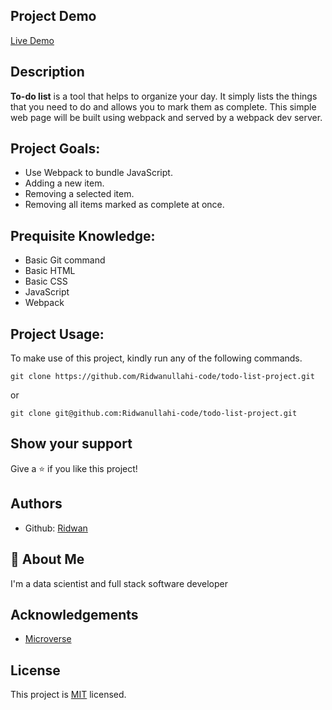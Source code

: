 ## **Project Demo**
[Live Demo](https://ridwanullahi-code.github.io/todo-list-project/)

## **Description**
**To-do list** is a tool that helps to organize your day. It simply lists the things that you need to do and allows you to mark them as complete.
This simple web page will be built using webpack and served by a webpack dev server.

## **Project Goals:**
- Use Webpack to bundle JavaScript.
- Adding a new item.
- Removing a selected item.
- Removing all items marked as complete at once.


## **Prequisite Knowledge:**
- Basic Git command
- Basic HTML
- Basic CSS
- JavaScript
- Webpack

## **Project Usage:**
To make use of this project, kindly run any of the following commands.

```
git clone https://github.com/Ridwanullahi-code/todo-list-project.git
```
or 

```
git clone git@github.com:Ridwanullahi-code/todo-list-project.git
```

## **Show your support**

Give a ⭐️ if you like this project!

## **Authors**

- Github: [Ridwan](https://github.com/Ridwanullahi-code)


## 🚀 **About Me**
I'm a data scientist and full stack software developer


## **Acknowledgements**

 - [Microverse](https://www.microverse.org/)



## **License**

This project is [MIT](https://choosealicense.com/licenses/mit/) licensed.
